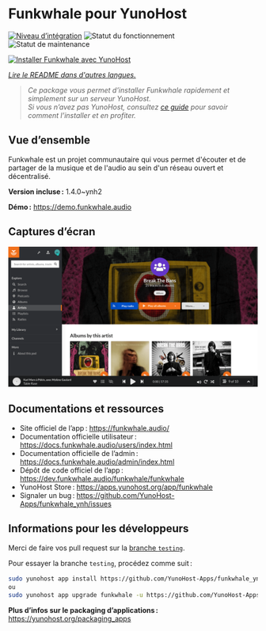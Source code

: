 <!--
Nota bene : ce README est automatiquement généré par <https://github.com/YunoHost/apps/tree/master/tools/readme_generator>
Il NE doit PAS être modifié à la main.
-->

# Funkwhale pour YunoHost

[![Niveau d’intégration](https://dash.yunohost.org/integration/funkwhale.svg)](https://ci-apps.yunohost.org/ci/apps/funkwhale/) ![Statut du fonctionnement](https://ci-apps.yunohost.org/ci/badges/funkwhale.status.svg) ![Statut de maintenance](https://ci-apps.yunohost.org/ci/badges/funkwhale.maintain.svg)

[![Installer Funkwhale avec YunoHost](https://install-app.yunohost.org/install-with-yunohost.svg)](https://install-app.yunohost.org/?app=funkwhale)

*[Lire le README dans d'autres langues.](./ALL_README.md)*

> *Ce package vous permet d’installer Funkwhale rapidement et simplement sur un serveur YunoHost.*  
> *Si vous n’avez pas YunoHost, consultez [ce guide](https://yunohost.org/install) pour savoir comment l’installer et en profiter.*

## Vue d’ensemble

Funkwhale est un projet communautaire qui vous permet d'écouter et de partager de la musique et de l'audio au sein d'un réseau ouvert et décentralisé. 

**Version incluse :** 1.4.0~ynh2

**Démo :** <https://demo.funkwhale.audio>

## Captures d’écran

![Capture d’écran de Funkwhale](./doc/screenshots/screenshot1.png)

## Documentations et ressources

- Site officiel de l’app : <https://funkwhale.audio/>
- Documentation officielle utilisateur : <https://docs.funkwhale.audio/users/index.html>
- Documentation officielle de l’admin : <https://docs.funkwhale.audio/admin/index.html>
- Dépôt de code officiel de l’app : <https://dev.funkwhale.audio/funkwhale/funkwhale>
- YunoHost Store : <https://apps.yunohost.org/app/funkwhale>
- Signaler un bug : <https://github.com/YunoHost-Apps/funkwhale_ynh/issues>

## Informations pour les développeurs

Merci de faire vos pull request sur la [branche `testing`](https://github.com/YunoHost-Apps/funkwhale_ynh/tree/testing).

Pour essayer la branche `testing`, procédez comme suit :

```bash
sudo yunohost app install https://github.com/YunoHost-Apps/funkwhale_ynh/tree/testing --debug
ou
sudo yunohost app upgrade funkwhale -u https://github.com/YunoHost-Apps/funkwhale_ynh/tree/testing --debug
```

**Plus d’infos sur le packaging d’applications :** <https://yunohost.org/packaging_apps>
